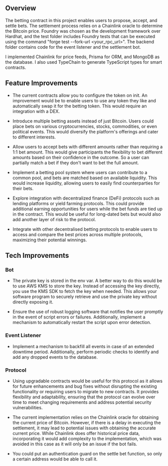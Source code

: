 ## Overview
The betting contract in this project enables users to propose, accept, and settle bets. The settlement process relies on a Chainlink oracle to determine the Bitcoin price. Foundry was chosen as the development framework over Hardhat, and the test folder includes Foundry tests that can be executed using the command "forge test --fork-url <your_rpc_url>". The backend folder contains code for the event listener and the settlement bot.

I implemented Chainlink for price feeds, Prisma for ORM, and MongoDB as the database. I also used TypeChain to generate TypeScript types for smart contracts.

## Feature Improvements

* The current contracts allow you to configure the token on init. An improvement would be to enable users to use any token they like and automatically swap it for the betting token. This would require an integration with a DEX.

* Introduce multiple betting assets instead of just Bitcoin. Users could place bets on various cryptocurrencies, stocks, commodities, or even political events. This would diversify the platform's offerings and cater to different interests.

* Allow users to accept bets with different amounts rather than requiring a 1:1 bet amount. This would give participants the flexibility to bet different amounts based on their confidence in the outcome. So a user can partially match a bet if they don't want to bet the full amount.

* Implement a betting pool system where users can contribute to a common pool, and bets are matched based on available liquidity. This would increase liquidity, allowing users to easily find counterparties for their bets.

* Explore integration with decentralized finance (DeFi) protocols such as lending platforms or yield farming protocols. This could provide additional earning opportunities for users while the bet funds are tied up in the contract. This would be useful for long-dated bets but would also add another layer of risk to the protocol.

* Integrate with other decentralised betting protocols to enable users to access and compare the best prices across multiple protocols, maximizing their potential winnings.

## Tech Improvements

### Bot

* The private key is stored in the env var. A better way to do this would be to use AWS KMS to store the key. Instead of accessing the key directly, you use the KMS SDK to fetch the key when needed. This allows your software program to securely retrieve and use the private key without directly exposing it.

* Ensure the use of robust logging software that notifies the user promptly in the event of script errors or failures. Additionally, implement a mechanism to automatically restart the script upon error detection.

### Event Listener

* Implement a mechanism to backfill all events in case of an extended downtime period. Additionally, perform periodic checks to identify and add any dropped events to the database.

### Protocol

* Using upgradable contracts would be useful for this protocol as it allows for future enhancements and bug fixes without disrupting the existing functionality or requiring users to migrate to new contracts. It provides flexibility and adaptability, ensuring that the protocol can evolve over time to meet changing requirements and address potential security vulnerabilities.

* The current implementation relies on the Chainlink oracle for obtaining the current price of Bitcoin. However, if there is a delay in executing the settlement, it may lead to potential issues with obtaining the accurate current price. While Chainlink does offer historical price data, incorporating it would add complexity to the implementation, which was avoided in this case as it will only be an issue if the bot fails.

* You could put an authentication guard on the settle bet function, so only a certain address would be able to call it.